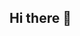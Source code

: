 ## Hi there 👋

<!--
**H-coder39/H-coder39** is a ✨ _special_ ✨ repository because its `README.md` (this file) appears on your GitHub profile.

Here are some ideas to get you started:

- 🔭 I’m currently working on ...receiving good energy 😌 ✨️ 
- 🌱 I’m currently learning ...myself 
- 👯 I’m looking to collaborate on ...things that are unique 
- 🤔 I’m looking for help with ...opening up more expressing My feeling to others
- 💬 Ask me about ...anything
- 📫 How to reach me: ...email mariahlove14@aol.com 
- 😄 Pronouns: ...
- ⚡ Fun fact: ...I could be anything you want 😏 😌 
-->
